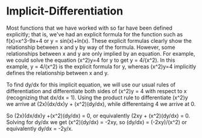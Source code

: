 # Implicit-Differentiation
Most functions that we have worked with so far have been defined explicitly; that is, we've had an explicit formula for the function such as f(x)=x^3-9x+4 or y = sin(x)+ln(x). These explicit formulas clearly show the relationship between x and y by way of the formula. However, some relationships between x and y are only implied by an equation.  For example, we could solve the equation (x^2)y=4 for y to get y = 4/(x^2).  In this example, y = 4/(x^2) is the explicit formula for y, whereas (x^2)y=4 implicitly defines the relationship between x and y.

To find dy/dx for this implicit equation, we will use our usual rules of differentiation and differentiate both sides of (x^2)y = 4 with respect to x (recognizing that dx/dx = 1).  Using the product rule to differentiate (x^2)y we arrive at (2x)(dx/dx)y + (x^2)(dy/dx), while differentaing 4 we arrive at 0.  

So (2x)(dx/dx)y +(x^2)(dy/dx) = 0, or equivalently (2xy + (x^2)(dy/dx) = 0.  Solving for dy/dx we get (x^2)(dy/dx) = -2xy, so (dy/dx) = (-2xy)/(x^2) or equivalently dy/dx = -2y/x.
